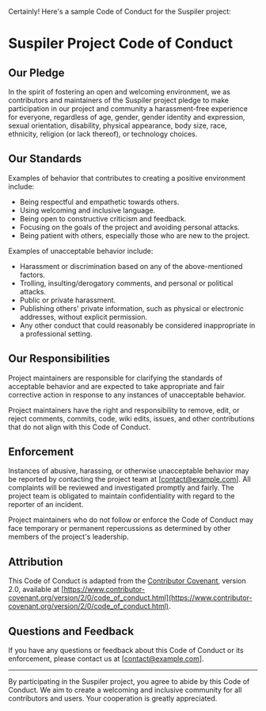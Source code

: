 Certainly! Here's a sample Code of Conduct for the Suspiler project:

# Suspiler Project Code of Conduct

## Our Pledge

In the spirit of fostering an open and welcoming environment, we as contributors and maintainers of the Suspiler project pledge to make participation in our project and community a harassment-free experience for everyone, regardless of age, gender, gender identity and expression, sexual orientation, disability, physical appearance, body size, race, ethnicity, religion (or lack thereof), or technology choices.

## Our Standards

Examples of behavior that contributes to creating a positive environment include:

- Being respectful and empathetic towards others.
- Using welcoming and inclusive language.
- Being open to constructive criticism and feedback.
- Focusing on the goals of the project and avoiding personal attacks.
- Being patient with others, especially those who are new to the project.

Examples of unacceptable behavior include:

- Harassment or discrimination based on any of the above-mentioned factors.
- Trolling, insulting/derogatory comments, and personal or political attacks.
- Public or private harassment.
- Publishing others' private information, such as physical or electronic addresses, without explicit permission.
- Any other conduct that could reasonably be considered inappropriate in a professional setting.

## Our Responsibilities

Project maintainers are responsible for clarifying the standards of acceptable behavior and are expected to take appropriate and fair corrective action in response to any instances of unacceptable behavior.

Project maintainers have the right and responsibility to remove, edit, or reject comments, commits, code, wiki edits, issues, and other contributions that do not align with this Code of Conduct.

## Enforcement

Instances of abusive, harassing, or otherwise unacceptable behavior may be reported by contacting the project team at [contact@example.com]. All complaints will be reviewed and investigated promptly and fairly. The project team is obligated to maintain confidentiality with regard to the reporter of an incident. 

Project maintainers who do not follow or enforce the Code of Conduct may face temporary or permanent repercussions as determined by other members of the project's leadership.

## Attribution

This Code of Conduct is adapted from the [Contributor Covenant](https://www.contributor-covenant.org), version 2.0, available at [https://www.contributor-covenant.org/version/2/0/code_of_conduct.html](https://www.contributor-covenant.org/version/2/0/code_of_conduct.html).

## Questions and Feedback

If you have any questions or feedback about this Code of Conduct or its enforcement, please contact us at [contact@example.com].

---

By participating in the Suspiler project, you agree to abide by this Code of Conduct. We aim to create a welcoming and inclusive community for all contributors and users. Your cooperation is greatly appreciated.
